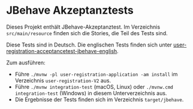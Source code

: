 JBehave Akzeptanztests
================

Dieses Projekt enthält JBehave-Akzeptanztest. Im Verzeichnis
`src/main/resource` finden sich die Stories, die Teil des Tests sind.

Diese Tests sind in Deutsch. Die englischen Tests finden sich unter
[user-registration-acceptancetest-jbehave-english](../user-registration-acceptancetest-jbehave-english).

Zum ausführen:

- Führe `./mvnw -pl user-registration-application -am install` im
  Verzeichnis `user-registration-V2` aus.
- Führe `./mvnw integration-test` (macOS, Linux) oder `./mvnw.cmd integration-test` (Windows) in diesem Unterverzeichnis aus.
- Die Ergebnisse der Tests finden sich im Verzeichnis `target/jbehave`.

